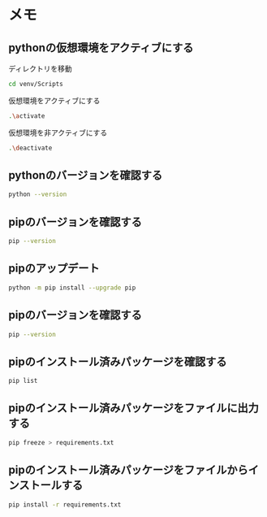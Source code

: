 # メモ

## pythonの仮想環境をアクティブにする

ディレクトリを移動

```bash
cd venv/Scripts
```

仮想環境をアクティブにする

```bash
.\activate
```

仮想環境を非アクティブにする

```bash
.\deactivate
```

## pythonのバージョンを確認する

```bash
python --version
```

## pipのバージョンを確認する

```bash
pip --version
```

## pipのアップデート

```bash
python -m pip install --upgrade pip
```

## pipのバージョンを確認する

```bash
pip --version
```

## pipのインストール済みパッケージを確認する

```bash
pip list
```

## pipのインストール済みパッケージをファイルに出力する

```bash
pip freeze > requirements.txt
```

## pipのインストール済みパッケージをファイルからインストールする

```bash
pip install -r requirements.txt
```

